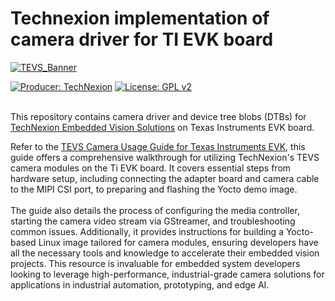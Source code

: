 # Technexion implementation of camera driver for TI EVK board

[![TEVS_Banner](https://github.com/user-attachments/assets/02219e99-b031-4a44-84c3-75277ed1a4ec)](https://www.technexion.com/products/embedded-vision/)


[![Producer: TechNexion](https://img.shields.io/badge/Producer-Technexion-blue.svg)](https://www.technexion.com)
[![License: GPL v2](https://img.shields.io/badge/License-GPL%20v2-blue.svg)](https://www.gnu.org/licenses/old-licenses/gpl-2.0.en.html)
<br/><br/>

This repository contains camera driver and device tree blobs (DTBs) for [TechNexion Embedded Vision Solutions](https://www.technexion.com/products/embedded-vision/) on Texas Instruments EVK board.

Refer to the [TEVS Camera Usage Guide for Texas Instruments EVK](https://tn-docusaurus.vercel.app/docs/embedded-vision/tevs/usage-guides/ti/), this guide offers a comprehensive walkthrough for utilizing TechNexion's TEVS camera modules on the Ti EVK board. It covers essential steps from hardware setup, including connecting the adapter board and camera cable to the MIPI CSI port, to preparing and flashing the Yocto demo image. <br/><br/>
The guide also details the process of configuring the media controller, starting the camera video stream via GStreamer, and troubleshooting common issues. Additionally, it provides instructions for building a Yocto-based Linux image tailored for camera modules, ensuring developers have all the necessary tools and knowledge to accelerate their embedded vision projects. This resource is invaluable for embedded system developers looking to leverage high-performance, industrial-grade camera solutions for applications in industrial automation, prototyping, and edge AI.
